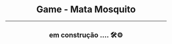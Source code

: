 <div align="center"><h1>Game -  Mata Mosquito</h1></div>

---

<div align="center"><h2>em construção .... 🛠⚙</h2></div>